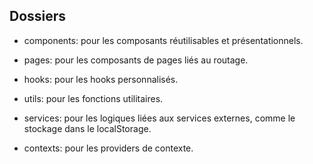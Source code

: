 
## Dossiers

- components: pour les composants réutilisables et présentationnels.

- pages: pour les composants de pages liés au routage.

- hooks: pour les hooks personnalisés.

- utils: pour les fonctions utilitaires.

- services: pour les logiques liées aux services externes, comme le stockage dans le localStorage.

- contexts: pour les providers de contexte.
